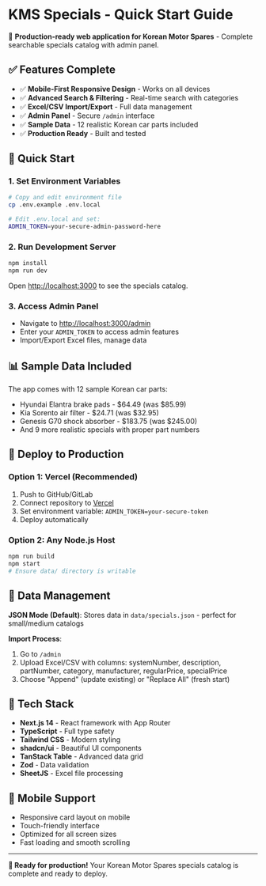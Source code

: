 # KMS Specials - Quick Start Guide

🚀 **Production-ready web application for Korean Motor Spares** - Complete searchable specials catalog with admin panel.

## ✅ Features Complete

- ✅ **Mobile-First Responsive Design** - Works on all devices
- ✅ **Advanced Search & Filtering** - Real-time search with categories
- ✅ **Excel/CSV Import/Export** - Full data management
- ✅ **Admin Panel** - Secure `/admin` interface
- ✅ **Sample Data** - 12 realistic Korean car parts included
- ✅ **Production Ready** - Built and tested

## 🏁 Quick Start

### 1. Set Environment Variables
```bash
# Copy and edit environment file
cp .env.example .env.local

# Edit .env.local and set:
ADMIN_TOKEN=your-secure-admin-password-here
```

### 2. Run Development Server
```bash
npm install
npm run dev
```

Open [http://localhost:3000](http://localhost:3000) to see the specials catalog.

### 3. Access Admin Panel
- Navigate to [http://localhost:3000/admin](http://localhost:3000/admin)
- Enter your `ADMIN_TOKEN` to access admin features
- Import/Export Excel files, manage data

## 📊 Sample Data Included

The app comes with 12 sample Korean car parts:
- Hyundai Elantra brake pads - $64.49 (was $85.99)
- Kia Sorento air filter - $24.71 (was $32.95)
- Genesis G70 shock absorber - $183.75 (was $245.00)
- And 9 more realistic specials with proper part numbers

## 🚀 Deploy to Production

### Option 1: Vercel (Recommended)
1. Push to GitHub/GitLab
2. Connect repository to [Vercel](https://vercel.com)
3. Set environment variable: `ADMIN_TOKEN=your-secure-token`
4. Deploy automatically

### Option 2: Any Node.js Host
```bash
npm run build
npm start
# Ensure data/ directory is writable
```

## 📁 Data Management

**JSON Mode (Default)**: Stores data in `data/specials.json` - perfect for small/medium catalogs

**Import Process**: 
1. Go to `/admin`
2. Upload Excel/CSV with columns: systemNumber, description, partNumber, category, manufacturer, regularPrice, specialPrice
3. Choose "Append" (update existing) or "Replace All" (fresh start)

## 🔧 Tech Stack

- **Next.js 14** - React framework with App Router
- **TypeScript** - Full type safety
- **Tailwind CSS** - Modern styling
- **shadcn/ui** - Beautiful UI components
- **TanStack Table** - Advanced data grid
- **Zod** - Data validation
- **SheetJS** - Excel file processing

## 📱 Mobile Support

- Responsive card layout on mobile
- Touch-friendly interface
- Optimized for all screen sizes
- Fast loading and smooth scrolling

---

**🎯 Ready for production!** Your Korean Motor Spares specials catalog is complete and ready to deploy.